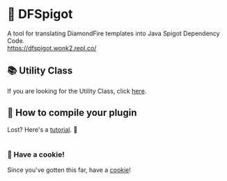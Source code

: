 # 💎 DFSpigot
A tool for translating DiamondFire templates into Java Spigot Dependency Code.&nbsp;
<br />https://dfspigot.wonk2.repl.co/

## 📚 Utility Class
If you are looking for the Utility Class, click [here](https://www.youtube.com/watch?v=dQw4w9WgXcQ).

## 📙 How to compile your plugin
Lost? Here's a [tutorial](https://www.youtube.com/watch?v=Q7sgqSbuVRQ). 🙌
<br />
<br />

### 🍪 Have a cookie!
Since you've gotten this far, have a [cookie](https://www.youtube.com/watch?v=dQw4w9WgXcQ)!
